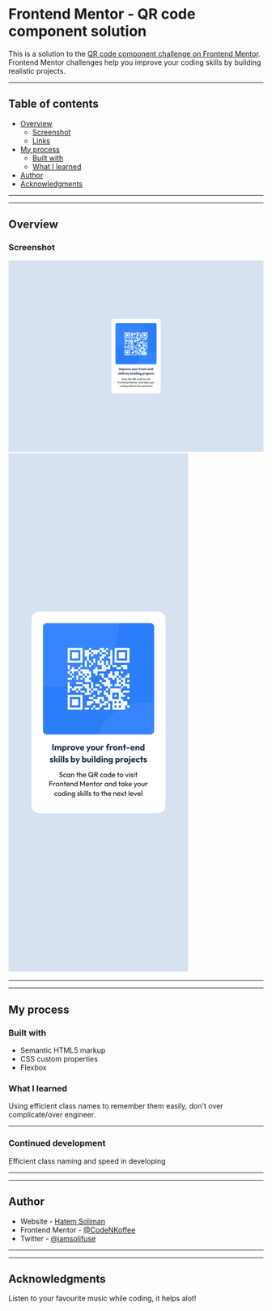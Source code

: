 # Frontend Mentor - QR code component solution

This is a solution to the [QR code component challenge on Frontend Mentor](https://www.frontendmentor.io/challenges/qr-code-component-iux_sIO_H). Frontend Mentor challenges help you improve your coding skills by building realistic projects. 

---

## Table of contents

- [Overview](#overview)
  - [Screenshot](#screenshot)
  - [Links](#links)
- [My process](#my-process)
  - [Built with](#built-with)
  - [What I learned](#what-i-learned)
- [Author](#author)
- [Acknowledgments](#acknowledgments)

---
---

## Overview

### Screenshot

![Desktop Version](./images/desktop.png)
![Mobile Version](./images/mobile.png)

---
---

## My process

### Built with

- Semantic HTML5 markup
- CSS custom properties
- Flexbox


### What I learned

Using efficient class names to remember them easily, don't over complicate/over engineer.

---

### Continued development

Efficient class naming and speed in developing

---
---

## Author

- Website - [Hatem Soliman](https://www.hatemsoliman.dev/)
- Frontend Mentor - [@CodeNKoffee](https://www.frontendmentor.io/profile/CodeNKoffee)
- Twitter - [@iamsolifuse](https://twitter.com/iamsolifuse)

---
---

## Acknowledgments

Listen to your favourite music while coding, it helps alot!


